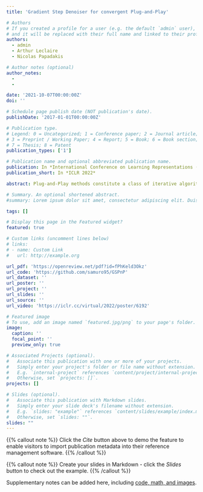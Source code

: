 ```yaml
---
title: 'Gradient Step Denoiser for convergent Plug-and-Play'

# Authors
# If you created a profile for a user (e.g. the default `admin` user), write the username (folder name) here
# and it will be replaced with their full name and linked to their profile.
authors:
  - admin
  - Arthur Leclaire
  - Nicolas Papadakis

# Author notes (optional)
author_notes:
  - 
  - 

date: '2021-10-07T00:00:00Z'
doi: ''

# Schedule page publish date (NOT publication's date).
publishDate: '2017-01-01T00:00:00Z'

# Publication type.
# Legend: 0 = Uncategorized; 1 = Conference paper; 2 = Journal article;
# 3 = Preprint / Working Paper; 4 = Report; 5 = Book; 6 = Book section;
# 7 = Thesis; 8 = Patent
publication_types: ['1']

# Publication name and optional abbreviated publication name.
publication: In *International Conference on Learning Representations (2022)*
publication_short: In *ICLR 2022*

abstract: Plug-and-Play methods constitute a class of iterative algorithms for imaging problems where regularization is performed by an off-the-shelf denoiser. Although Plug-and-Play methods can lead to tremendous visual performance for various image problems, the few existing convergence guarantees are based on unrealistic (or suboptimal) hypotheses on the denoiser, or limited to strongly convex data terms. In this work, we propose a new type of Plug-and-Play methods, based on half-quadratic splitting, for which the denoiser is realized as a gradient descent step on a functional parameterized by a deep neural network. Exploiting convergence results for proximal gradient descent algorithms in the non-convex setting, we show that the proposed Plug-and-Play algorithm is a convergent iterative scheme that targets stationary points of an explicit global functional. Besides, experiments show that it is possible to learn such a deep denoiser while not compromising the performance in comparison to other state-of-the-art deep denoisers used in Plug-and-Play schemes. We apply our proximal gradient algorithm to various ill-posed inverse problems, e.g. deblurring, super-resolution and inpainting. For all these applications, numerical results empirically confirm the convergence results. Experiments also show that this new algorithm reaches state-of-the-art performance, both quantitatively and qualitatively.

# Summary. An optional shortened abstract.
#summary: Lorem ipsum dolor sit amet, consectetur adipiscing elit. Duis posuere tellus ac convallis placerat. Proin tincidunt magna sed ex sollicitudin condimentum.

tags: []

# Display this page in the Featured widget?
featured: true

# Custom links (uncomment lines below)
# links:
# - name: Custom Link
#   url: http://example.org

url_pdf: 'https://openreview.net/pdf?id=fPhKeld3Okz'
url_code: 'https://github.com/samuro95/GSPnP'
url_dataset: ''
url_poster: ''
url_project: ''
url_slides: ''
url_source: ''
url_video: 'https://iclr.cc/virtual/2022/poster/6192'

# Featured image
# To use, add an image named `featured.jpg/png` to your page's folder.
image:
  caption: ''
  focal_point: ''
  preview_only: true

# Associated Projects (optional).
#   Associate this publication with one or more of your projects.
#   Simply enter your project's folder or file name without extension.
#   E.g. `internal-project` references `content/project/internal-project/index.md`.
#   Otherwise, set `projects: []`.
projects: []

# Slides (optional).
#   Associate this publication with Markdown slides.
#   Simply enter your slide deck's filename without extension.
#   E.g. `slides: "example"` references `content/slides/example/index.md`.
#   Otherwise, set `slides: ""`.
slides: ""
---
```


{{% callout note %}}
Click the _Cite_ button above to demo the feature to enable visitors to import publication metadata into their reference management software.
{{% /callout %}}

{{% callout note %}}
Create your slides in Markdown - click the _Slides_ button to check out the example.
{{% /callout %}}

Supplementary notes can be added here, including [code, math, and images](https://wowchemy.com/docs/writing-markdown-latex/).
